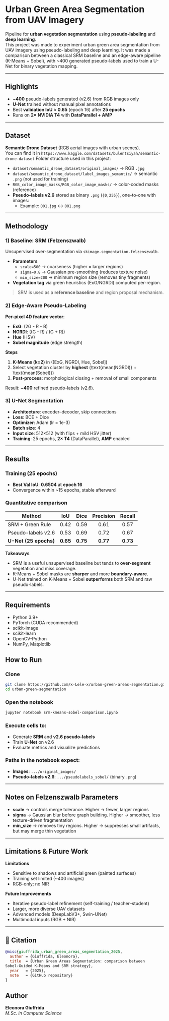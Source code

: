 


# Urban Green Area Segmentation from UAV Imagery

Pipeline for **urban vegetation segmentation** using **pseudo-labeling** and **deep learning**.  
This project was made to experiment urban green area segmentation from UAV imagery using pseudo-labeling and deep learning. 
It was made a comparison between a classical SRM baseline and an edge-aware pipeline (K-Means + Sobel), with ~400 generated pseudo-labels used to train a U-Net for binary vegetation mapping.

---

## Highlights

- ~**400** pseudo-labels generated (v2.6) from RGB images only  
- **U-Net** trained without manual pixel annotations  
- Best **validation IoU ≈ 0.65** (epoch 16) after **25 epochs**  
- Runs on **2× NVIDIA T4** with **DataParallel + AMP**

---

## Dataset

**Semantic Drone Dataset** (RGB aerial images with urban scenes).  
You can find it in `https://www.kaggle.com/datasets/bulentsiyah/semantic-drone-dataset`
Folder structure used in this project:

- `dataset/semantic_drone_dataset/original_images/` → RGB `.jpg`
- `dataset/semantic_drone_dataset/label_images_semantic/` → semantic `.png` (not used for training)
- `RGB_color_image_masks/RGB_color_image_masks/` → color-coded masks (reference)
- **Pseudo-labels v2.6** stored as binary `.png` (`{0,255}`), one-to-one with images:
  - Example: `001.jpg` ↔ `001.png`

---

## Methodology

### 1) Baseline: SRM (Felzenszwalb)

Unsupervised over-segmentation via `skimage.segmentation.felzenszwalb`.

- **Parameters**
  - `scale=500` → coarseness (higher = larger regions)
  - `sigma=0.8` → Gaussian pre-smoothing (reduces texture noise)
  - `min_size=200` → minimum region size (removes tiny fragments)
- **Vegetation tag** via green heuristics (ExG/NGRDI) computed per-region.

> SRM is used as a **reference baseline** and region proposal mechanism.

### 2) Edge-Aware Pseudo-Labeling 

**Per-pixel 4D feature vector**:
- **ExG**: \(2G - R - B\)  
- **NGRDI**: \((G - R) / (G + R)\)  
- **Hue** (HSV)  
- **Sobel magnitude** (edge strength)

**Steps**
1. **K-Means (k=2)** in \([ExG, NGRDI, Hue, Sobel]\)
2. Select vegetation cluster by **highest** \(\text{mean(NGRDI)} + \text{mean(Sobel)}\)
3. **Post-process**: morphological closing + removal of small components

Result: ~**400** refined pseudo-labels (v2.6).

### 3) U-Net Segmentation

- **Architecture**: encoder–decoder, skip connections
- **Loss**: BCE + Dice
- **Optimizer**: Adam (lr = 1e-3)
- **Batch size**: 4
- **Input size**: 512×512 (with flips + mild HSV jitter)
- **Training**: 25 epochs, **2× T4** (DataParallel), **AMP** enabled

---

## Results

### Training (25 epochs)

- **Best Val IoU**: **0.6504** at **epoch 16**
- Convergence within ~15 epochs, stable afterward

### Quantitative comparison

| Method                   | IoU  | Dice | Precision | Recall |
|-------------------------|:----:|:----:|:---------:|:------:|
| SRM + Green Rule        | 0.42 | 0.59 |   0.61    |  0.57  |
| Pseudo-labels v2.6      | 0.53 | 0.69 |   0.72    |  0.67  |
| **U-Net (25 epochs)**   | **0.65** | **0.75** | **0.77** | **0.73** |

**Takeaways**
- SRM is a useful unsupervised baseline but tends to **over-segment** vegetation and miss coverage.
- K-Means + Sobel masks are **sharper** and more **boundary-aware**.
- U-Net trained on K-Means + Sobel **outperforms** both SRM and raw pseudo-labels.

---

## Requirements

- Python 3.9+
- PyTorch (CUDA recommended)
- scikit-image
- scikit-learn
- OpenCV-Python
- NumPy, Matplotlib

##  How to Run

### Clone
```bash
git clone https://github.com/x-Lele-x/urban-green-areas-segmentation.git
cd urban-green-segmentation
```

### Open the notebook
```bash
jupyter notebook srm-kmeans-sobel-comparison.ipynb
```

### Execute cells to:
- Generate **SRM** and **v2.6 pseudo-labels**  
- Train **U-Net** on v2.6  
- Evaluate metrics and visualize predictions  

### Paths in the notebook expect:
- **Images**: `.../original_images/`  
- **Pseudo-labels v2.6**: `.../pseudolabels_sobel/` (binary `.png`)  

---

## Notes on Felzenszwalb Parameters
- **scale** → controls merge tolerance. Higher → fewer, larger regions  
- **sigma** → Gaussian blur before graph building. Higher → smoother, less texture-driven fragmentation  
- **min_size** → removes tiny regions. Higher → suppresses small artifacts, but may merge thin vegetation  

---

## Limitations & Future Work

**Limitations**
- Sensitive to shadows and artificial green (painted surfaces)  
- Training set limited (~400 images)  
- RGB-only; no NIR  

**Future Improvements**
- Iterative pseudo-label refinement (self-training / teacher–student)  
- Larger, more diverse UAV datasets  
- Advanced models (DeepLabV3+, Swin-UNet)  
- Multimodal inputs (RGB + NIR)  

---

## 📜 Citation
```bibtex
@misc{giuffrida_urban_green_areas_segmentation_2025,
  author = {Giuffrida, Eleonora},
  title  = {Urban Green Areas Segmentation: comparison between
Sobel-Guided K-Means and SRM strategy},
  year   = {2025},
  note   = {GitHub repository}
}
```


## Author  

**Eleonora Giuffrida**  
*M.Sc. in Computer Science*  
